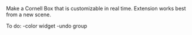Make a Cornell Box that is customizable in real time. Extension works best from a new scene.

To do:
-color widget
-undo group
